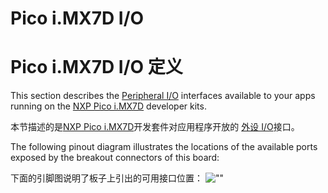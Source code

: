 # Pico i.MX7D I/O

# Pico i.MX7D I/O 定义

This section describes the [Peripheral I/O](https://developer.android.google.cn/things/sdk/pio/index.html) interfaces available to your apps running on the [NXP Pico i.MX7D](http://www.technexion.com/solutions/iot-development-platform/android-things/) developer kits.

本节描述的是[NXP Pico i.MX7D](http://www.technexion.com/solutions/iot-development-platform/android-things/)开发套件对应用程序开放的 [外设 I/O](https://developer.android.google.cn/things/sdk/pio/index.html)接口。

The following pinout diagram illustrates the locations of the available ports exposed by the breakout connectors of this board:

下面的引脚图说明了板子上引出的可用接口位置：
![""](https://developer.android.google.cn/things/images/pinout-pico7.png)

